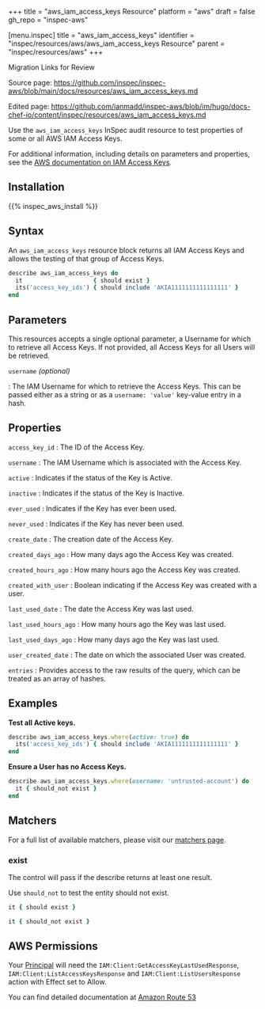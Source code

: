 +++
title = "aws_iam_access_keys Resource"
platform = "aws"
draft = false
gh_repo = "inspec-aws"

[menu.inspec]
title = "aws_iam_access_keys"
identifier = "inspec/resources/aws/aws_iam_access_keys Resource"
parent = "inspec/resources/aws"
+++

<div class="admonition-note">
<p class="admonition-note-title">Migration Links for Review</p>
<div class="admonition-note-text">
<p>Source page: <a href="https://github.com/inspec/inspec-aws/blob/main/docs/resources/aws_iam_access_keys.md">https://github.com/inspec/inspec-aws/blob/main/docs/resources/aws_iam_access_keys.md</a></p>
<p>Edited page: <a href="https://github.com/ianmadd/inspec-aws/blob/im/hugo/docs-chef-io/content/inspec/resources/aws_iam_access_keys.md">https://github.com/ianmadd/inspec-aws/blob/im/hugo/docs-chef-io/content/inspec/resources/aws_iam_access_keys.md</a></p>
</div>
</div>


Use the `aws_iam_access_keys` InSpec audit resource to test properties of some or all AWS IAM Access Keys.

For additional information, including details on parameters and properties, see the [AWS documentation on IAM Access Keys](https://docs.aws.amazon.com/IAM/latest/UserGuide/id_credentials_access-keys.html).

## Installation

{{% inspec_aws_install %}}

## Syntax

An `aws_iam_access_keys` resource block returns all IAM Access Keys and allows the testing of that group of Access Keys.

```ruby
describe aws_iam_access_keys do
  it                    { should exist }
  its('access_key_ids') { should include 'AKIA1111111111111111' }
end
```

## Parameters

This resources accepts a single optional parameter, a Username for which to retrieve all Access Keys.
If not provided, all Access Keys for all Users will be retrieved.

`username` _(optional)_

: The IAM Username for which to retrieve the Access Keys.
  This can be passed either as a string or as a `username: 'value'` key-value entry in a hash.

## Properties

`access_key_id`
: The ID of the Access Key.

`username`
: The IAM Username which is associated with the Access Key.

`active`
: Indicates if the status of the Key is Active.

`inactive`
: Indicates if the status of the Key is Inactive.

`ever_used`
: Indicates if the Key has ever been used.

`never_used`
: Indicates if the Key has never been used.

`create_date`
: The creation date of the Access Key.

`created_days_ago`
: How many days ago the Access Key was created.

`created_hours_ago`
: How many hours ago the Access Key was created.

`created_with_user`
: Boolean indicating if the Access Key was created with a user.

`last_used_date`
: The date the Access Key was last used.

`last_used_hours_ago`
: How many hours ago the Key was last used.

`last_used_days_ago`
: How many days ago the Key was last used.

`user_created_date`
: The date on which the associated User was created.

`entries`
: Provides access to the raw results of the query, which can be treated as an array of hashes.

## Examples

**Test all Active keys.**

```ruby
describe aws_iam_access_keys.where(active: true) do
  its('access_key_ids') { should include 'AKIA1111111111111111' }
end
```

**Ensure a User has no Access Keys.**

```ruby
describe aws_iam_access_keys.where(username: 'untrusted-account') do
  it { should_not exist }
end
```

## Matchers

For a full list of available matchers, please visit our [matchers page](https://www.inspec.io/docs/reference/matchers/).

### exist

The control will pass if the describe returns at least one result.

Use `should_not` to test the entity should not exist.

```ruby
it { should exist }
```

```ruby
it { should_not exist }
```

## AWS Permissions

Your [Principal](https://docs.aws.amazon.com/IAM/latest/UserGuide/intro-structure.html#intro-structure-principal) will need the `IAM:Client:GetAccessKeyLastUsedResponse`, `IAM:Client:ListAccessKeysResponse` and `IAM:Client:ListUsersResponse` action with Effect set to Allow.

You can find detailed documentation at [Amazon Route 53](https://docs.aws.amazon.com/Route53/latest/DeveloperGuide/r53-api-permissions-ref.html)
